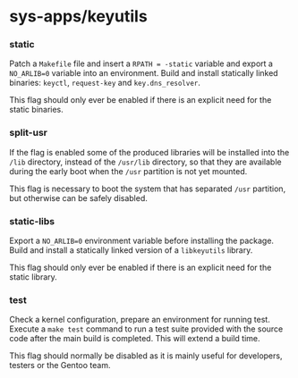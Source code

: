# sys-apps/keyutils

### static
Patch a `Makefile` file and insert a `RPATH = -static` variable and export a `NO_ARLIB=0` variable into an environment. Build and install statically linked binaries: `keyctl`, `request-key` and `key.dns_resolver`.

This flag should only ever be enabled if there is an explicit need for the static binaries.

### split-usr
If the flag is enabled some of the produced libraries will be installed into the `/lib` directory, instead of the `/usr/lib` directory, so that they are available during the early boot when the `/usr` partition is not yet mounted.

This flag is necessary to boot the system that has separated `/usr` partition, but otherwise can be safely disabled.

### static-libs
Export a `NO_ARLIB=0` environment variable before installing the package. Build and install a statically linked version of a `libkeyutils` library.

This flag should only ever be enabled if there is an explicit need for the static library.

### test
Check a kernel configuration, prepare an environment for running test. Execute a `make test` command to run a test suite provided with the source code after the main build is completed. This will extend a build time.

This flag should normally be disabled as it is mainly useful for developers, testers or the Gentoo team.
